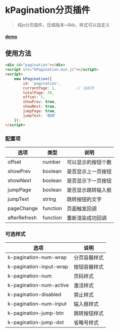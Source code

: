 # kPagination分页插件

> 纯js分页插件，压缩版本~4kb，样式可以自定义

#### [demo](https://kelen.github.io/kPagination/dist/index.html)

## 使用方法

```html
<div id="pagination"></div>
<script src="kPagination.min.js"></script>
<script>
    new kPagination({
        id: 'pagination',
        currentPage: 1,         // 当前页
        totalPage: 20,
        offset: 5,
        showPrev: true,
        showNext: true,
        jumpPage: true,
        jumpText: '跳转'
    });
</script>
```

### 配置项

选项 | 类型 | 说明
----------- | ------------- | -------------
offset | number | 可以显示的按钮个数
showPrev | boolean | 是否显示上一页按钮
showNext | boolean | 是否显示下一页按钮
jumpPage | boolean | 是否显示跳转输入框
jumpText | string | 跳转按钮的文字
pageChange| function| 页面触发回调
afterRefresh | function | 重新渲染成功回调

### 可选样式

选项 | 说明
------------ | -------------
k-pagination-num-wrap | 分页容器样式
k-pagination-input-wrap | 按钮容器样式
k-pagination-num | 页码样式
k-pagination-num-active | 激活样式
k-pagination-disabled | 禁止样式
k-pagination-num-input | 输入框样式
k-pagination-jump-btn | 跳转按钮样式
k-pagination-jump-dot | 省略号样式